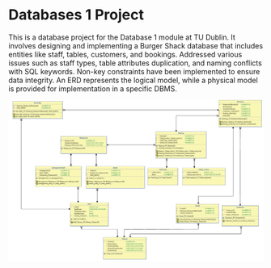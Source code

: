 # Databases 1 Project

This is a database project for the Database 1 module at TU Dublin. It involves
designing and implementing a Burger Shack database that includes entities like
staff, tables, customers, and bookings.  Addressed various issues such as staff
types, table attributes duplication, and naming conflicts with SQL keywords.
Non-key constraints have been implemented to ensure data integrity. An ERD represents
the logical model, while a physical model is provided for implementation in a specific DBMS.

![Restaurant Database Physical ERD](restaurant_physical_V3.png)
